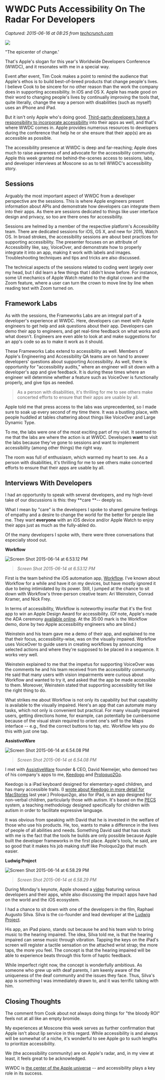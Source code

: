 # WWDC Puts Accessibility On The Radar For Developers

_Captured: 2015-06-16 at 08:25 from [techcrunch.com](http://techcrunch.com/2015/06/14/wwdc-puts-accessibility-on-the-radar-for-developers/)_

![](https://tctechcrunch2011.files.wordpress.com/2015/06/apple-wwdc-20150029.jpg?w=738)

"The epicenter of change.'

That's Apple's slogan for this year's Worldwide Developers Conference (WWDC), and it resonates with me in a special way.

Event after event, Tim Cook makes a point to remind the audience that Apple's ethos is to build best-of-breed products that change people's lives. I believe Cook to be sincere for no other reason than the work the company does in supporting accessibility. In iOS and OS X. Apple has made good on their word to changing people's lives by continually improving the tools that, quite literally, change the way a person with disabilities (such as myself) uses an iPhone and iPad.

But it isn't only Apple who's doing good. [Third-party developers have a responsibility to incorporate accessibility](http://techcrunch.com/2014/08/02/apple-accessibility/) into their apps as well, and that's where WWDC comes in. Apple provides numerous resources to developers during the conference that help he or she ensure that their app(s) are as accessible as possible.

The accessibility presence at WWDC is deep and far-reaching; Apple does much to raise awareness of and advocate for the accessibility community. Apple this week granted me behind-the-scenes access to sessions, labs, and developer interviews at Moscone so as to tell WWDC's accessibility story.

## Sessions

Arguably the most important aspect of WWDC from a developer perspective are the sessions. This is where Apple engineers present information about APIs and demonstrate how developers can integrate them into their apps. As there are sessions dedicated to things like user interface design and privacy, so too are there ones for accessibility.

Sessions are helmed by a member of the respective platform's Accessibility team. There are dedicated sessions for iOS, OS X, and new for 2015, Watch OS. In broad strokes, the accessibility sessions are about best practices for supporting accessibility. The presenter focuses on an attribute of Accessibility like, say, VoiceOver, and demonstrate how to properly integrate it into an app, making it work with labels and images. Troubleshooting techniques and tips and tricks are also discussed.

The technical aspects of the sessions related to coding went largely over my head, but I did learn a few things that I didn't know before. For instance, some UI mechanics of Apple Watch related to the digital crown and the Zoom feature, where a user can turn the crown to move line by line when reading text with Zoom turned on.

## Framework Labs

As with the sessions, the Frameworks Labs are an integral part of a developer's experience at WWDC. Here, developers can meet with Apple engineers to get help and ask questions about their app. Developers can demo their app to engineers, and get real-time feedback on what works and what doesn't. Engineers are even able to look at and make suggestions for an app's code so as to make it work as it should.

These Frameworks Labs extend to accessibility as well. Members of Apple's Engineering and Accessibility QA teams are on hand to answer developers' questions about supporting Accessibility. As well, there is opportunity for "accessibility audits," where an engineer will sit down with a developer's app and give feedback. It is during these times where an engineer will determine whether a feature such as VoiceOver is functionally properly, and give tips as needed.

> As a person with disabilities, it's thrilling for me to see others make concerted efforts to ensure that their apps are usable by all. 

Apple told me that press access to the labs was unprecedented, so I made sure to soak up every second of my time there. It was a bustling place, with people huddled at tables chattering about things like VoiceOver and Large Dynamic Type.

To me, the labs were one of the most exciting part of my visit. It seemed to me that the labs are where the action is at WWDC. Developers **want** to visit the labs because they've gone to sessions and want to implement accessibility (among other things) the right way.

The room was full of enthusiasm, which warmed my heart to see. As a person with disabilities, it's thrilling for me to see others make concerted efforts to ensure that their apps are usable by all.

## Interviews With Developers

I had an opportunity to speak with several developers, and my high-level take of our discussions is this: they **care **-- deeply so.

What I mean by "care" is the developers I spoke to shared genuine feelings of empathy and a desire to change the world for the better for people like me. They want **everyone** with an iOS device and/or Apple Watch to enjoy their apps just as much as the fully-abled do.

Of the many developers I spoke with, there were three conversations that especially stood out.

**Workflow**

![Screen Shot 2015-06-14 at 6.53.12 PM](https://tctechcrunch2011.files.wordpress.com/2015/06/screen-shot-2015-06-14-at-6-53-12-pm.png?w=680&h=170)

> _Screen Shot 2015-06-14 at 6.53.12 PM_

First is the team behind the iOS automation app, [Workflow](https://workflow.is). I've known about Workflow for a while and have it on my devices, but have mostly ignored it due to being intimidated by its power. Still, I jumped at the chance to sit down with Workflow's three-person creative team: Ari Weinstein, Conrad Kramer, and Nick Frey.

In terms of accessibility, Workflow is noteworthy insofar that it's the first app to win an Apple Design Award for accessibility. (Of note, Apple's made the ADA ceremony [available online](https://developer.apple.com/videos/wwdc/2015/?id=103). At the 35:00 mark is the Workflow demo, done by two Apple accessibility engineers who are blind.)

Weinstein and his team gave me a demo of their app, and explained to me that their focus, accessibility-wise, was on the visually impaired. Workflow uses VoiceOver to guide users in creating workflows by announcing selected actions and where they're supposed to be placed in a sequence. It works very well.

Weinstein explained to me that the impetus for supporting VoiceOver was the comments he and his team received from the accessibility community. He said that many users with vision impairments were curious about Workflow and wanted to try it, and asked that the app be made accessible to them. Moreover, Weinstein stated that supporting accessibility felt like the right thing to do.

What strikes me about Workflow is not only its capability but that capability is available to the visually impaired. Here's an app that can automate many tasks, which not only is convenient but practical. For many visually impaired users, getting directions home, for example, can potentially be cumbersome because of the visual strain required to orient one's self to the Maps interface -- e.g., find the correct buttons to tap, etc. Workflow lets you do this with just one tap.

**AssistiveWare**

![Screen Shot 2015-06-14 at 6.54.08 PM](https://tctechcrunch2011.files.wordpress.com/2015/06/screen-shot-2015-06-14-at-6-54-08-pm.png?w=680&h=392)

> _Screen Shot 2015-06-14 at 6.54.08 PM_

I met with [AssistiveWare](http://www.assistiveware.com) founder & CEO, David Niemeijer, who demoed two of his company's apps to me, [Keedogo](http://www.assistiveware.com/product/keedogo) and [Proloquo2Go](http://www.assistiveware.com/product/proloquo2g).

Keedogo is a iPad keyboard designed for elementary-aged children, and has many accessible traits. (I [wrote about Keedogo in more detail for MacStories](http://www.macstories.net/stories/ios-8-accessibility-and-third-party-keyboards/) last year.) Proloquo2go, also for iPad, is an app designed for non-verbal children, particularly those with autism. It's based on the [PECS](http://www.pecsusa.com/pecs.php) system, a teaching methodology designed specifically for children with autism in order to facilitate expressive language.

It was obvious from speaking with David that he is invested in the welfare of those who use his products. He, too, wants to make a difference in the lives of people of all abilities and needs. Something David said that has stuck with me is the fact that the tools he builds are only possible because Apple built the developer frameworks in the first place. Apple's tools, he said, are so good that it makes his job making stuff like Proloquo2go that much easier.

**Ludwig Project**

![Screen Shot 2015-06-14 at 6.58.29 PM](https://tctechcrunch2011.files.wordpress.com/2015/06/screen-shot-2015-06-14-at-6-58-29-pm.png?w=730&h=191)

> _Screen Shot 2015-06-14 at 6.58.29 PM_

During Monday's keynote, Apple showed a [video](https://youtu.be/fSiDIaab2nY) featuring various developers and their apps, while also discussing the impact apps have had on the world and the iOS ecosystem.

I had a chance to sit down with one of the developers in the film, Raphael Augusto Silva. Silva is the co-founder and lead developer at the [Ludwig Project](http://ludwigproject.com).

His app, an iPad piano, stands out because he and his team wish to bring music to the hearing impaired. The idea, Silva told me, is that the hearing impaired can sense music through vibration. Tapping the keys on the iPad's screen will register a tactile sensation on the attached wrist strap; the more taps, the more you feel. The concept is that the hearing impaired will be able to experience beats through this form of haptic feedback.

While imperfect right now, the concept is wonderfully ambitious. As someone who grew up with deaf parents, I am keenly aware of the uniqueness of the deaf community and the issues they face. Thus, Silva's app is something I was immediately drawn to, and it was terrific talking with him.

## Closing Thoughts

The comment from Cook about not always doing things for "the bloody ROI" feels not at all like an empty bromide.

My experiences at Moscone this week serves as further confirmation that Apple isn't about lip service in this regard. While accessibility is and always will be somewhat of a niche, it's wonderful to see Apple go to such lengths to prioritize accessibility.

We (the accessibility community) are on Apple's radar, and, in my view at least, it feels great to be acknowledged.

WWDC is [the center of the Apple universe](http://www.imore.com/un-conventional-how-wwdc-became-heart-apple-worlds-calendar) -- and accessibility plays a key role in its success.
